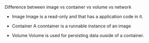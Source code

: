 Difference between image vs container vs volume vs network

* Image
Image is a read-only and that has a application code in it.

* Container
A conntainer is a runnable instance of an image

* Volume
Volume is used for persisting data ouside of a container.
